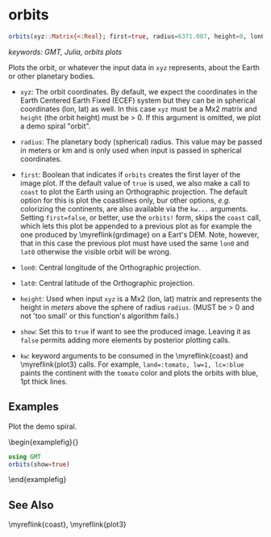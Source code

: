 # orbits

```julia
orbits(xyz::Matrix{<:Real}; first=true, radius=6371.007, height=0, lon0=0, lat0=0, show=false, kw...)
```

*keywords: GMT, Julia, orbits plots*

Plots the orbit, or whatever the input data in `xyz` represents, about the Earth or other planetary bodies.

- `xyz`: The orbit coordinates. By default, we expect the coordinates in the Earth Centered Earth Fixed (ECEF)
  system but they can be in spherical coordinates (lon, lat) as well. In this case `xyz` must be a Mx2 matrix
  and `height` (the orbit height) must be > 0. If this argument is omitted, we plot a demo spiral "orbit".

- `radius`: The planetary body (spherical) radius. This value may be passed in meters or km and is only used
  when input is passed in spherical coordinates.

- `first`: Boolean that indicates if ``orbits`` creates the first layer of the image plot. If the default
  value of `true` is used, we also make a call to ``coast`` to plot the Earth using an Orthographic projection.
  The default option for this is plot the coastlines only, bur other options, *e.g.* colorizing the continents,
  are also available via the `kw...` arguments. Setting `first=false`, or better, use the ``orbits!`` form,
  skips the ``coast`` call, which lets this plot be appended to a previous plot as for example the one produced
  by \myreflink{grdimage} on a Eart's DEM. Note, however, that in this case the previous plot must have used the same
  `lon0` and `lat0` otherwise the visible orbit will be wrong. 

- `lon0`: Central longitude of the Orthographic projection.

- `lat0`:  Central latitude of the Orthographic projection.

- `height`: Used when input `xyz` is a Mx2 (lon, lat) matrix and represents the height in *meters* above
  the sphere of radius `radius`. (MUST be > 0 and not 'too small' or this function's algorithm fails.) 

- `show`: Set this to `true` if want to see the produced image. Leaving it as `false` permits adding more
  elements by posterior plotting calls.

- `kw`: keyword arguments to be consumed in the \myreflink{coast} and \myreflink{plot3} calls. For example, `land=:tomato,
  lw=1, lc=:blue` paints the continent with the `tomato` color and plots the orbits with blue, 1pt thick lines.

Examples
--------

Plot the demo spiral.

\begin{examplefig}{}
```julia
using GMT
orbits(show=true)
```
\end{examplefig}


See Also
--------

\myreflink{coast}, \myreflink{plot3}
